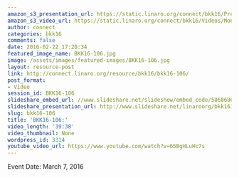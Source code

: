 ```yaml
---
amazon_s3_presentation_url: https://static.linaro.org/connect/bkk16/Presentations/Monday/BKK16-106.pdf
amazon_s3_video_url: https://static.linaro.org/connect/bkk16/Videos/Monday/BKK16-106%20ODP%20Project%20Update.mp4
author: connect
categories: bkk16
comments: false
date: 2016-02-22 17:20:34
featured_image_name: BKK16-106.jpg
image: /assets/images/featured-images/BKK16-106.jpg
layout: resource-post
link: http://connect.linaro.org/resource/bkk16/bkk16-106/
post_format:
- Video
session_id: BKK16-106
slideshare_embed_url: //www.slideshare.net/slideshow/embed_code/58686865
slideshare_presentation_url: http://www.slideshare.net/linaroorg/bkk16106-odp-project-update
slug: bkk16-106
title: 'BKK16-106:'
video_length: '39:38'
video_thumbnail: None
wordpress_id: 3314
youtube_video_url: https://www.youtube.com/watch?v=65BgHLuHc7s
---
```


Event Date: March 7, 2016

